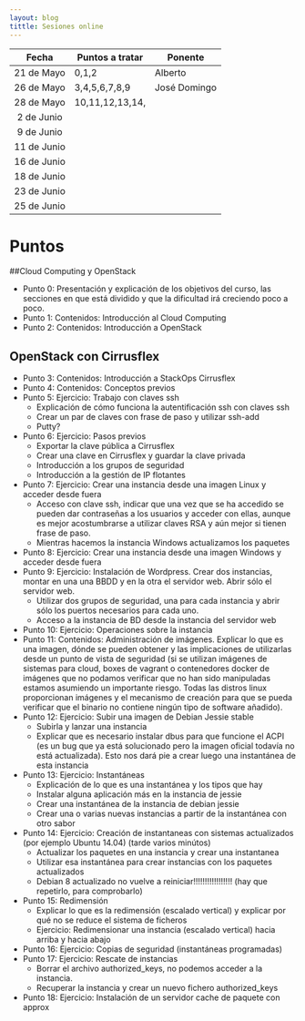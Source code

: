 ```yaml
---
layout: blog
tittle: Sesiones online
---
```


|Fecha|Puntos a tratar|Ponente|
|:---:|----------|--------|
|21 de Mayo| 0,1,2 |Alberto |
|26 de Mayo| 3,4,5,6,7,8,9 |José Domingo  |
|28 de Mayo| 10,11,12,13,14, |  |
|2 de Junio|  |  |
|9 de Junio|  |  |
|11 de Junio|  |  |
|16 de Junio|  |  |
|18 de Junio|  |  |
|23 de Junio|  |  |
|25 de Junio|  |  |

# Puntos

##Cloud Computing y OpenStack

* Punto 0: Presentación y explicación de los objetivos del curso, las secciones en que está dividido y que la dificultad irá creciendo poco a poco.
* Punto 1: Contenidos: Introducción al Cloud Computing
* Punto 2: Contenidos: Introducción a OpenStack

## OpenStack con Cirrusflex

* Punto 3: Contenidos: Introducción a StackOps Cirrusflex
* Punto 4: Contenidos: Conceptos previos
* Punto 5: Ejercicio: Trabajo con claves ssh
	* Explicación de cómo funciona la autentificación ssh con claves ssh
	* Crear un par de claves con frase de paso y utilizar ssh-add
	* Putty?
* Punto 6: Ejercicio: Pasos previos
	* Exportar la clave pública a Cirrusflex
	* Crear una clave en Cirrusflex y guardar la clave privada
	* Introducción a los grupos de seguridad
	* Introducción a la gestión de IP flotantes
* Punto 7: Ejercicio: Crear una instancia desde una imagen Linux y acceder desde fuera
	* Acceso con clave ssh, indicar que una vez que se ha accedido se pueden dar contraseñas a los usuarios y acceder con ellas, aunque es mejor acostumbrarse a utilizar claves RSA y aún mejor si tienen frase de paso.
	* Mientras hacemos la instancia Windows actualizamos los paquetes 
* Punto 8: Ejercicio: Crear una instancia desde una imagen Windows y acceder desde fuera
* Punto 9: Ejercicio: Instalación de Wordpress. Crear dos instancias, montar en una una BBDD y en la otra el servidor web. Abrir sólo el servidor web.
	* Utilizar dos grupos de seguridad, una para cada instancia y abrir sólo los puertos necesarios para cada uno.
	* Acceso a la instancia de BD desde la instancia del servidor web
* Punto 10: Ejercicio: Operaciones sobre la instancia
* Punto 11: Contenidos: Administración de imágenes. Explicar lo que es una imagen, dónde se pueden obtener y las implicaciones de utilizarlas desde un punto de vista de seguridad (si se utilizan imágenes de sistemas para cloud, boxes de vagrant o contenedores docker de imágenes que no podamos verificar que no han sido manipuladas estamos asumiendo un importante riesgo. Todas las distros linux proporcionan imágenes y el mecanismo de creación para que se pueda verificar que el binario no contiene ningún tipo de software añadido).
* Punto 12: Ejercicio: Subir una imagen de Debian Jessie stable
	* Subirla y lanzar una instancia
	* Explicar que es necesario instalar dbus para que funcione el ACPI (es un bug que ya está solucionado pero la imagen oficial todavía no está actualizada). Esto nos dará pie a crear luego una instantánea de esta instancia
* Punto 13: Ejercicio: Instantáneas
	* Explicación de lo que es una instantánea y los tipos que hay
	* Instalar alguna aplicación más en la instancia de jessie
	* Crear una instantánea de la instancia de debian jessie
	* Crear una o varias nuevas instancias a partir de la instantánea con otro sabor
* Punto 14: Ejercicio: Creación de instantaneas con sistemas actualizados (por ejemplo Ubuntu 14.04) (tarde varios minútos)
	* Actualizar los paquetes en una instancia y crear una instantanea
	* Utilizar esa instantánea para crear instancias con los paquetes actualizados
	* Debian 8 actualizado no vuelve a reiniciar!!!!!!!!!!!!!!!!! (hay que repetirlo, para comprobarlo)
* Punto 15: Redimensión
  	* Explicar lo que es la redimensión (escalado vertical) y explicar por qué no se reduce el sistema de ficheros
  	* Ejercicio: Redimensionar una instancia (escalado vertical) hacia arriba y hacia abajo
* Punto 16: Ejercicio: Copias de seguridad (instantáneas programadas)
* Punto 17: Ejercicio: Rescate de instancias
	* Borrar el archivo authorized_keys, no podemos acceder a la instancia.
	* Recuperar la instancia y crear un nuevo fichero authorized_keys
* Punto 18: Ejercicio: Instalación de un servidor cache de paquete con approx

